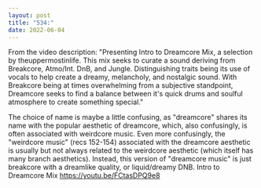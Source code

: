 ```yaml
---
layout: post
title: "534:"
date: 2022-06-04
---
```


From the video description: "Presenting Intro to Dreamcore Mix, a selection by theuppermostinlife. This mix seeks to curate a sound deriving from Breakcore, Atmo/Int. DnB, and Jungle. Distinguishing traits being its use of vocals to help create a dreamy, melancholy, and nostalgic sound. With Breakcore being at times overwhelming from a subjective standpoint, Dreamcore seeks to find a balance between it's quick drums and soulful atmosphere to create something special." 

The choice of name is maybe a little confusing, as "dreamcore" shares its name with the popular aesthetic of dreamcore, which, also confusingly, is often associated with weirdcore music. Even more confusingly, the "weirdcore music" (recs 152-154) associated with the dreamcore aesthetic is usually but not always related to the weirdcore aesthetic (which itself has many branch aesthetics). Instead, this version of "dreamcore music" is just breakcore with a dreamlike quality, or liquid/dreamy DNB.
 Intro to Dreamcore Mix
https://youtu.be/FCtasDPQ9e8
